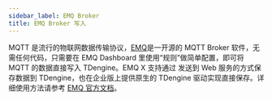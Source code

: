 ```yaml
---
sidebar_label: EMQ Broker
title: EMQ Broker 写入
---
```


MQTT 是流行的物联网数据传输协议，[EMQ](https://github.com/emqx/emqx)是一开源的 MQTT Broker 软件，无需任何代码，只需要在 EMQ Dashboard 里使用“规则”做简单配置，即可将 MQTT 的数据直接写入 TDengine。EMQ X 支持通过 发送到 Web 服务的方式保存数据到 TDengine，也在企业版上提供原生的 TDengine 驱动实现直接保存。详细使用方法请参考 [EMQ 官方文档](https://www.emqx.io/docs/zh/v4.4/rule/rule-engine.html)。

